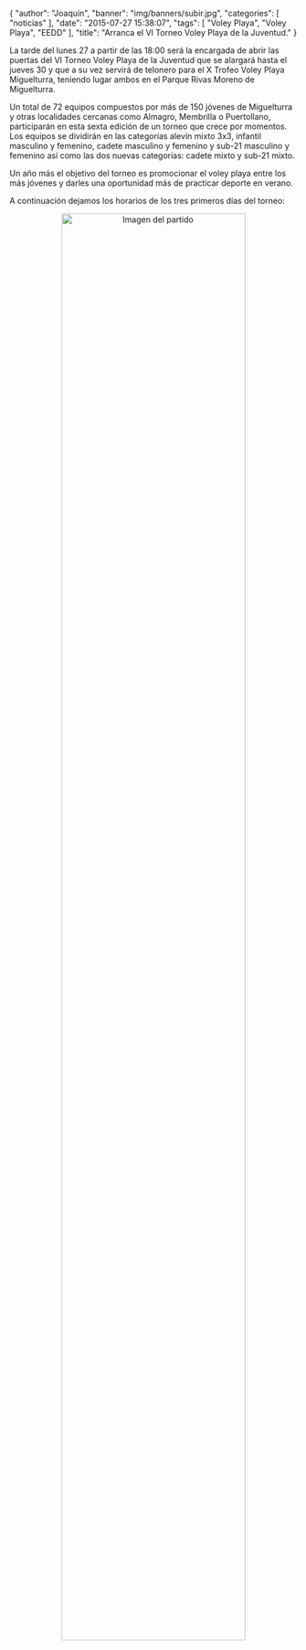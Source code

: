 {
  "author": "Joaquín", 
  "banner": "img/banners/subir.jpg", 
  "categories": [
    "noticias"
  ], 
  "date": "2015-07-27 15:38:07", 
  "tags": [
    "Voley Playa", 
    "Voley Playa", 
    "EEDD"
  ], 
  "title": "Arranca el VI Torneo Voley Playa de la Juventud."
}

La tarde del lunes 27 a partir de las 18:00 será la encargada de abrir las puertas del VI Torneo Voley Playa de la Juventud que se alargará hasta el jueves 30 y que a su vez servirá de telonero para el X Trofeo Voley Playa Miguelturra, teniendo lugar ambos en el Parque Rivas Moreno de Miguelturra.

Un total de 72 equipos compuestos por más de 150 jóvenes de Miguelturra y otras localidades cercanas como Almagro, Membrilla o Puertollano, participarán en esta sexta edición de un torneo que crece por momentos. Los equipos se dividirán en las categorías alevín mixto 3x3, infantil masculino y femenino, cadete masculino y femenino y sub-21 masculino y femenino así como las dos nuevas categorías: cadete mixto y sub-21 mixto.

Un año más el objetivo del torneo es promocionar el voley playa entre los más jóvenes y darles una oportunidad más de practicar deporte en verano.

A continuación dejamos los horarios de los tres primeros días del torneo:

<center>
<a target="_new" href="http://www.advmiguelturra.org/img/banners/subir.jpg"> 
<img alt="Imagen del partido" width="80%" align="center" src="http://www.advmiguelturra.org/img/banners/subir.jpg"/> </a> </center>

